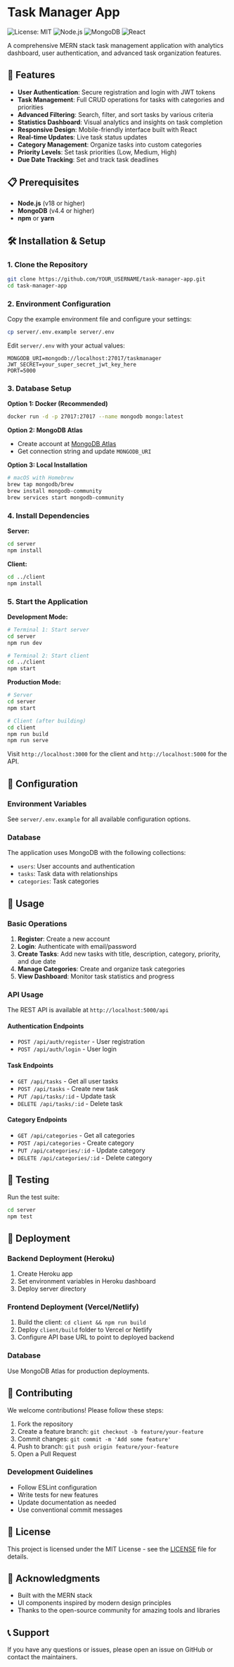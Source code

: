# Task Manager App

![License: MIT](https://img.shields.io/badge/License-MIT-yellow.svg)
![Node.js](https://img.shields.io/badge/Node.js-18+-green.svg)
![MongoDB](https://img.shields.io/badge/MongoDB-4.4+-blue.svg)
![React](https://img.shields.io/badge/React-18+-61dafb.svg)

A comprehensive MERN stack task management application with analytics dashboard, user authentication, and advanced task organization features.

## 🚀 Features

- **User Authentication**: Secure registration and login with JWT tokens
- **Task Management**: Full CRUD operations for tasks with categories and priorities
- **Advanced Filtering**: Search, filter, and sort tasks by various criteria
- **Statistics Dashboard**: Visual analytics and insights on task completion
- **Responsive Design**: Mobile-friendly interface built with React
- **Real-time Updates**: Live task status updates
- **Category Management**: Organize tasks into custom categories
- **Priority Levels**: Set task priorities (Low, Medium, High)
- **Due Date Tracking**: Set and track task deadlines

## 📋 Prerequisites

- **Node.js** (v18 or higher)
- **MongoDB** (v4.4 or higher)
- **npm** or **yarn**

## 🛠 Installation & Setup

### 1. Clone the Repository
```bash
git clone https://github.com/YOUR_USERNAME/task-manager-app.git
cd task-manager-app
```

### 2. Environment Configuration
Copy the example environment file and configure your settings:
```bash
cp server/.env.example server/.env
```

Edit `server/.env` with your actual values:
```env
MONGODB_URI=mongodb://localhost:27017/taskmanager
JWT_SECRET=your_super_secret_jwt_key_here
PORT=5000
```

### 3. Database Setup

**Option 1: Docker (Recommended)**
```bash
docker run -d -p 27017:27017 --name mongodb mongo:latest
```

**Option 2: MongoDB Atlas**
- Create account at [MongoDB Atlas](https://www.mongodb.com/atlas)
- Get connection string and update `MONGODB_URI`

**Option 3: Local Installation**
```bash
# macOS with Homebrew
brew tap mongodb/brew
brew install mongodb-community
brew services start mongodb-community
```

### 4. Install Dependencies

**Server:**
```bash
cd server
npm install
```

**Client:**
```bash
cd ../client
npm install
```

### 5. Start the Application

**Development Mode:**
```bash
# Terminal 1: Start server
cd server
npm run dev

# Terminal 2: Start client
cd ../client
npm start
```

**Production Mode:**
```bash
# Server
cd server
npm start

# Client (after building)
cd client
npm run build
npm run serve
```

Visit `http://localhost:3000` for the client and `http://localhost:5000` for the API.

## 🔧 Configuration

### Environment Variables
See `server/.env.example` for all available configuration options.

### Database
The application uses MongoDB with the following collections:
- `users`: User accounts and authentication
- `tasks`: Task data with relationships
- `categories`: Task categories

## 📖 Usage

### Basic Operations
1. **Register**: Create a new account
2. **Login**: Authenticate with email/password
3. **Create Tasks**: Add new tasks with title, description, category, priority, and due date
4. **Manage Categories**: Create and organize task categories
5. **View Dashboard**: Monitor task statistics and progress

### API Usage
The REST API is available at `http://localhost:5000/api`

#### Authentication Endpoints
- `POST /api/auth/register` - User registration
- `POST /api/auth/login` - User login

#### Task Endpoints
- `GET /api/tasks` - Get all user tasks
- `POST /api/tasks` - Create new task
- `PUT /api/tasks/:id` - Update task
- `DELETE /api/tasks/:id` - Delete task

#### Category Endpoints
- `GET /api/categories` - Get all categories
- `POST /api/categories` - Create category
- `PUT /api/categories/:id` - Update category
- `DELETE /api/categories/:id` - Delete category

## 🧪 Testing

Run the test suite:
```bash
cd server
npm test
```

## 🚀 Deployment

### Backend Deployment (Heroku)
1. Create Heroku app
2. Set environment variables in Heroku dashboard
3. Deploy server directory

### Frontend Deployment (Vercel/Netlify)
1. Build the client: `cd client && npm run build`
2. Deploy `client/build` folder to Vercel or Netlify
3. Configure API base URL to point to deployed backend

### Database
Use MongoDB Atlas for production deployments.

## 🤝 Contributing

We welcome contributions! Please follow these steps:

1. Fork the repository
2. Create a feature branch: `git checkout -b feature/your-feature`
3. Commit changes: `git commit -m 'Add some feature'`
4. Push to branch: `git push origin feature/your-feature`
5. Open a Pull Request

### Development Guidelines
- Follow ESLint configuration
- Write tests for new features
- Update documentation as needed
- Use conventional commit messages

## 📄 License

This project is licensed under the MIT License - see the [LICENSE](LICENSE) file for details.

## 🙏 Acknowledgments

- Built with the MERN stack
- UI components inspired by modern design principles
- Thanks to the open-source community for amazing tools and libraries

## 📞 Support

If you have any questions or issues, please open an issue on GitHub or contact the maintainers.